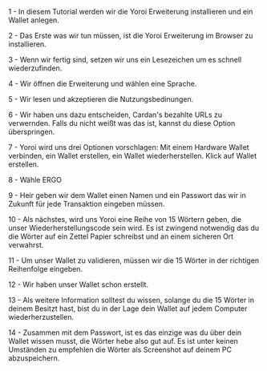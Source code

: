 1 - In diesem Tutorial werden wir die Yoroi Erweiterung installieren und ein Wallet anlegen.

2 - Das Erste was wir tun müssen, ist die Yoroi Erweiterung im Browser zu installieren. 

3 - Wenn wir fertig sind, setzen wir uns ein Lesezeichen um es schnell wiederzufinden. 

4 - Wir öffnen die Erweiterung und wählen eine Sprache.

5 - Wir lesen und akzeptieren die Nutzungsbedinungen. 

6 - Wir haben uns dazu entscheiden, Cardan's bezahlte URLs zu verwernden. Falls du nicht weißt was das ist, kannst du diese Option überspringen. 

7 - Yoroi wird uns drei Optionen vorschlagen: Mit einem Hardware Wallet verbinden, ein Wallet erstellen, ein Wallet wiederherstellen. Klick auf Wallet erstellen. 

8 - Wähle ERGO

9 - Heir geben wir dem Wallet einen Namen und ein Passwort das wir in Zukunft für jede Transaktion eingeben müssen.

10 - Als nächstes, wird uns Yoroi eine Reihe von 15 Wörtern geben, die unser Wiederherstellungscode sein wird. Es ist zwingend notwendig das du die Wörter auf ein Zettel Papier schreibst und an einem sicheren Ort verwahrst.

11 - Um unser Wallet zu validieren, müssen wir die 15 Wörter in der richtigen Reihenfolge eingeben.

12 - Wir haben unser Wallet schon erstellt.

13 - Als weitere Information solltest du wissen, solange du die 15 Wörter in deinem Besitzt hast, bist du in der Lage dein Wallet auf jedem Computer wiederherzustellen.

14 - Zusammen mit dem Passwort, ist es das einzige was du über dein Wallet wissen musst, die Wörter hebe also gut auf. Es ist unter keinen Umständen zu empfehlen die Wörter als Screenshot auf deinem PC abzuspeichern.
